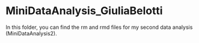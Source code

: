 # MiniDataAnalysis_GiuliaBelotti

In this folder, you can find the rm and rmd files for my second data analysis (MiniDataAnalysis2).